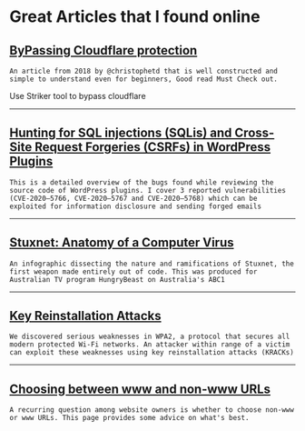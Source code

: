 # Great Articles that I found online

## [ByPassing Cloudflare protection](https://blog.christophetd.fr/bypassing-cloudflare-using-internet-wide-scan-data/)

    An article from 2018 by @christophetd that is well constructed and simple to understand even for beginners, Good read Must Check out.

Use Striker tool to bypass cloudflare

----

## [Hunting for SQL injections (SQLis) and Cross-Site Request Forgeries (CSRFs) in WordPress Plugins](https://medium.com/tenable-techblog/hunting-for-sql-injections-sqlis-and-cross-site-request-forgeries-csrfs-in-wordpress-plugins-632dafc9cd2f)

    This is a detailed overview of the bugs found while reviewing the source code of WordPress plugins. I cover 3 reported vulnerabilities (CVE-2020–5766, CVE-2020–5767 and CVE-2020–5768) which can be exploited for information disclosure and sending forged emails

----
## [Stuxnet: Anatomy of a Computer Virus](https://vimeo.com/25118844)
    An infographic dissecting the nature and ramifications of Stuxnet, the first weapon made entirely out of code. This was produced for Australian TV program HungryBeast on Australia's ABC1
----

## [Key Reinstallation Attacks](https://www.krackattacks.com)
    We discovered serious weaknesses in WPA2, a protocol that secures all modern protected Wi-Fi networks. An attacker within range of a victim can exploit these weaknesses using key reinstallation attacks (KRACKs)
----
## [Choosing between www and non-www URLs](https://developer.mozilla.org/en-US/docs/Web/HTTP/Basics_of_HTTP/Choosing_between_www_and_non-www_URLs)
    A recurring question among website owners is whether to choose non-www or www URLs. This page provides some advice on what's best.